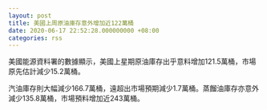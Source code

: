 ```yaml
---
layout: post
title: 美國上周原油庫存意外增加近122萬桶
date: 2020-06-17 22:52:28.000000000 +08:00
categories: rss
---
```


美國能源資料署的數據顯示，美國上星期原油庫存出乎意料增加121.5萬桶，市場原先估計減少15.2萬桶。

汽油庫存則大幅減少166.7萬桶，遠超出市場預期減少1.7萬桶。蒸餾油庫存亦意外減少135.8萬桶，市場預料增加近243萬桶。

